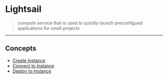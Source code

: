 # Lightsail

> compute service that is used to quickly launch preconfigued applications for small projects

---

## Concepts
- [Create Instance](concepts/_create_instance.md)
- [Connect to Instance](concepts/_connect_to_instance.md)
- [Deploy to Instance](concepts/_deploy_to_instance.md)

